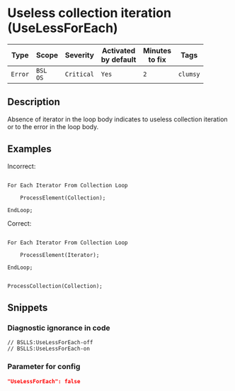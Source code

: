 # Useless collection iteration (UseLessForEach)

Type | Scope | Severity | Activated<br>by default | Minutes<br>to fix | Tags
--- | --- | --- | --- | --- | ---
`Error` | `BSL`<br>`OS` | `Critical` | `Yes` | `2` | `clumsy`

<!-- Блоки выше заполняются автоматически, не трогать -->

## Description

Absence of iterator in the loop body indicates to useless collection iteration or to the error in the loop body.

## Examples

Incorrect:

```Bsl

For Each Iterator From Collection Loop

    ProcessElement(Collection);
    
EndLoop;
```

Correct:

```Bsl

For Each Iterator From Collection Loop

    ProcessElement(Iterator);
    
EndLoop;
```

```bsl

ProcessCollection(Collection);
```

## Snippets

<!-- Блоки ниже заполняются автоматически, не трогать -->

### Diagnostic ignorance in code

```bsl
// BSLLS:UseLessForEach-off
// BSLLS:UseLessForEach-on
```

### Parameter for config

```json
"UseLessForEach": false
```

